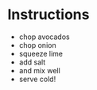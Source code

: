 # Instructions

* chop avocados
* chop onion
* squeeze lime
* add salt
* and mix well
* serve cold!
